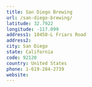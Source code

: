 ```yaml
---
title: San Diego Brewing
url: /san-diego-brewing/
latitude: 32.7922
longitude: -117.099
address1: 10450-L Friars Road
address2: 
city: San Diego
state: California
code: 92120
country: United States
phone: 1-619-284-2739
website: 
---
```


